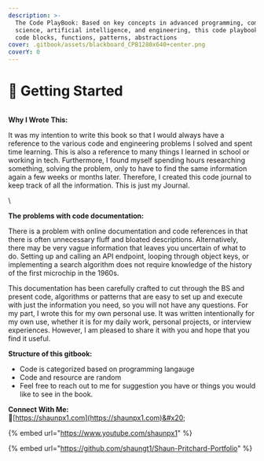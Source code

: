 ```yaml
---
description: >-
  The Code PlayBook: Based on key concepts in advanced programming, computer
  science, artificial intelligence, and engineering, this code playbook presents
  code blocks, functions, patterns, abstractions
cover: .gitbook/assets/blackboard_CPB1280x640+center.png
coverY: 0
---
```


# 📙 Getting Started

<figure><img src=".gitbook/assets/blackboard_CPBJ.png" alt=""><figcaption></figcaption></figure>

**Why I Wrote This:**

It was my intention to write this book so that I would always have a reference to the various code and engineering problems I solved and spent time learning. This is also a reference to many things I learned in school or working in tech. Furthermore, I found myself spending hours researching something, solving the problem, only to have to find the same information again a few weeks or months later. Therefore, I created this code journal to keep track of all the information. This is just my Journal.

\


**The problems with code documentation:**

There is a problem with online documentation and code references in that there is often unnecessary fluff and bloated descriptions. Alternatively, there may be very vague information that leaves you uncertain of what to do. Setting up and calling an API endpoint, looping through object keys, or implementing a search algorithm does not require knowledge of the history of the first microchip in the 1960s.



This documentation has been carefully crafted to cut through the BS and present code, algorithms or patterns that are easy to set up and execute with just the information you need, so you will not have any questions. For my part, I wrote this for my own personal use. It was written intentionally for my own use, whether it is for my daily work, personal projects, or interview experiences. However, I am pleased to share it with you and hope that you find it useful.

**Structure of this gitbook:**

* Code is categorized based on programming langauge
* Code and resource are random
* Feel free to reach out to me for suggestion you have or things you would like to see in the book.

**Connect With Me:**\
:rocket:[https://shaunpx1.com](https://shaunpx1.com)&#x20;

{% embed url="https://www.youtube.com/shaunpx1" %}

{% embed url="https://github.com/shaungt1/Shaun-Pritchard-Portfolio" %}
